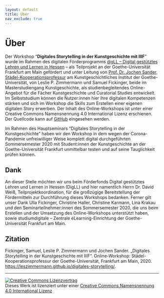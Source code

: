 ```yaml
---
layout: default
title: Über
nav_exclude: true
---
```


# Über
Der Workshop “__Digitales Storytelling in der Kunstgeschichte mit IIIF__” wurde im Rahmen des digitalen Förderprogramms [digLL – Digital gestütztes Lehren und Lernen in Hessen](https://digll.studiumdigitale.uni-frankfurt.de/) – als Teilprojekt an der Goethe-Universität Frankfurt am Main gefördert und unter Leitung von [Prof. Dr. Jochen Sander, Städel-Kooperationsprofessur](https://www.kunst.uni-frankfurt.de/de/mitarbeiter/seiten/prof-dr-jochen-sander/aktuelles/) am Kunstgeschichtliches Institut  der Goethe-Universität, von Leslie P. Zimmermann und Samuel Fickinger, beide im Masterstudiengang Kunstgeschichte, als studienbegleitendes Online-Angebot für die Fächer Kunstgeschichte und Curatorial Studies entwickelt. Im Selbststudium können die Nutzer:innen hier ihre digitalen Kompetenzen stärken und sich im Workshop die Skills zum Erstellen einer eigenen digitalen Story erwerben. Der Inhalt des Online-Workshops ist unter einer Creative Commons Namensnennung 4.0 International Lizenz erschienen. Der Quellcode kann auf [GitHub](https://github.com/LesZimmermann/digitales-storytelling) eingesehen werden.

Im Rahmen des Hauptseminars “Digitales Storytelling in der Kunstgeschichte” haben wir den Workshop in dem wegen der Corona-Pandemie unfreiwilliger Weise komplett digital durchgeführten Sommersemester 2020 mit Student:innen der Kunstgeschichte an der Goethe-Universität Frankfurt unmittelbar testen und auf seine Tauglichkeit prüfen können.

## Dank
An dieser Stelle möchten wir uns beim Förderfonds Digital gestütztes Lehren und Lernen in Hessen (DigLL) und hier namentlich Herrn Dr. David Weiß, Teilprojektkoordination, für die großzügige Bereitstellung der Fördermitteln zur Durchführung dieses Workshops bedanken.
Ferner gilt unser Dank Ulla Fickinger, Christine Haller, Christine Karmann, Lina Krakau und den Seminarteilnehmer:innen des Sommersemester 2020, die uns beim Erstellen und der Umsetzung des Online-Workshops unterstützt haben, sowie studiumdigitale – Zentrale eLearning-Einrichtung der Goethe-Universität Frankfurt am Main.

## Zitation
Fickinger, Samuel, Leslie P. Zimmermann und Jochen Sander. „Digitales Storytelling in der Kunstgeschichte mit IIIF“. Online-Workshop: Städel-Kooperationsprofessur der Goethe-Universität, Frankfurt am Main, 2020. https://leszimmermann.github.io/digitales-storytelling/.

---

<a rel="license" href="http://creativecommons.org/licenses/by/4.0/"><img alt="Creative Commons Lizenzvertrag" style="border-width:0" src="https://i.creativecommons.org/l/by/4.0/88x31.png" /></a><br />Dieses Werk ist lizenziert unter einer <a rel="license" href="http://creativecommons.org/licenses/by/4.0/">Creative Commons Namensnennung 4.0 International Lizenz</a>
